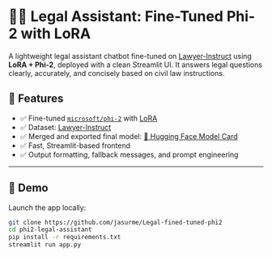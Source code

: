 # 🧑‍⚖️ Legal Assistant: Fine-Tuned Phi-2 with LoRA

A lightweight legal assistant chatbot fine-tuned on [Lawyer-Instruct](https://huggingface.co/datasets/Alignment-Lab-AI/Lawyer-Instruct) using **LoRA + Phi-2**, deployed with a clean Streamlit UI. It answers legal questions clearly, accurately, and concisely based on civil law instructions.

## 📌 Features

- ✅ Fine-tuned [`microsoft/phi-2`](https://huggingface.co/microsoft/phi-2) with [LoRA](https://arxiv.org/abs/2106.09685)
- ✅ Dataset: [Lawyer-Instruct](https://huggingface.co/datasets/Alignment-Lab-AI/Lawyer-Instruct)
- ✅ Merged and exported final model: [🧠 Hugging Face Model Card](https://huggingface.co/Jasur05/phi2-legal)
- ✅ Fast, Streamlit-based frontend
- ✅ Output formatting, fallback messages, and prompt engineering

---

## 🚀 Demo

Launch the app locally:

```bash
git clone https://github.com/jasurme/Legal-fined-tuned-phi2
cd phi2-legal-assistant
pip install -r requirements.txt
streamlit run app.py
